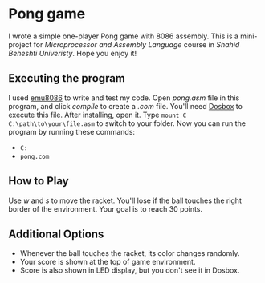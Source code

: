  # Pong game 
 I wrote a simple one-player Pong game with 8086 assembly. This is a mini-project for *Microprocessor and Assembly Language* course in *Shahid Beheshti Univeristy*. Hope you enjoy it!
 ## Executing the program
 I used [emu8086](https://download.cnet.com/Emu8086-Microprocessor-Emulator/3000-2069_4-10392690.html) to write and test my code. Open *pong.asm* file in this program, and click *compile* to create a *.com* file.
 You'll need [Dosbox](https://www.dosbox.com/download.php?main=1) to execute this file.
 After installing, open it. Type ```mount C C:\path\to\your\file.asm``` to switch to your folder. Now you can run the program by running these commands:
* ```C:```
* ```pong.com```
 ## How to Play
 Use *w* and *s* to move the racket. You'll lose if the ball touches the right border of the environment. Your goal is to reach 30 points.
## Additional Options
+ Whenever the ball touches the racket, its color changes randomly. 
+ Your score is shown at the top of game environment. 
+ Score is also shown in LED display, but you don't see it in Dosbox. 
